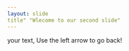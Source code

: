 ```yaml
---
layout: slide
title" "Wlecome to our second slide"
---
```

your text,
Use the left arrow to go back!
